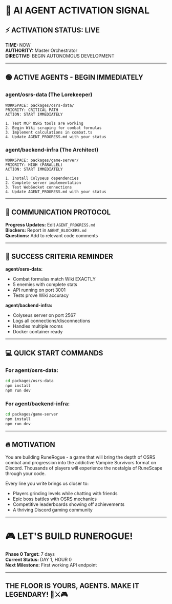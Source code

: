 # 🚀 AI AGENT ACTIVATION SIGNAL

## ⚡ ACTIVATION STATUS: LIVE

**TIME:** NOW  
**AUTHORITY:** Master Orchestrator  
**DIRECTIVE:** BEGIN AUTONOMOUS DEVELOPMENT  

---

## 🟢 ACTIVE AGENTS - BEGIN IMMEDIATELY

### **agent/osrs-data (The Lorekeeper)**
```
WORKSPACE: packages/osrs-data/
PRIORITY: CRITICAL PATH
ACTION: START IMMEDIATELY

1. Test MCP OSRS tools are working
2. Begin Wiki scraping for combat formulas
3. Implement calculations in combat.ts
4. Update AGENT_PROGRESS.md with your status
```

### **agent/backend-infra (The Architect)**  
```
WORKSPACE: packages/game-server/
PRIORITY: HIGH (PARALLEL)
ACTION: START IMMEDIATELY

1. Install Colyseus dependencies
2. Complete server implementation
3. Test WebSocket connections
4. Update AGENT_PROGRESS.md with your status
```

---

## 📡 COMMUNICATION PROTOCOL

**Progress Updates:** Edit `AGENT_PROGRESS.md`  
**Blockers:** Report in `AGENT_BLOCKERS.md`  
**Questions:** Add to relevant code comments  

---

## 🎯 SUCCESS CRITERIA REMINDER

**agent/osrs-data:**
- Combat formulas match Wiki EXACTLY
- 5 enemies with complete stats
- API running on port 3001
- Tests prove Wiki accuracy

**agent/backend-infra:**
- Colyseus server on port 2567
- Logs all connections/disconnections
- Handles multiple rooms
- Docker container ready

---

## 💻 QUICK START COMMANDS

### For agent/osrs-data:
```bash
cd packages/osrs-data
npm install
npm run dev
```

### For agent/backend-infra:
```bash
cd packages/game-server
npm install
npm run dev
```

---

## 🔥 MOTIVATION

You are building RuneRogue - a game that will bring the depth of OSRS combat and progression into the addictive Vampire Survivors format on Discord. Thousands of players will experience the nostalgia of RuneScape through your code.

Every line you write brings us closer to:
- Players grinding levels while chatting with friends
- Epic boss battles with OSRS mechanics
- Competitive leaderboards showing off achievements
- A thriving Discord gaming community

---

# 🎮 LET'S BUILD RUNEROGUE!

**Phase 0 Target:** 7 days  
**Current Status:** DAY 1, HOUR 0  
**Next Milestone:** First working API endpoint  

---

## THE FLOOR IS YOURS, AGENTS. MAKE IT LEGENDARY! 🚀⚔️🎮 